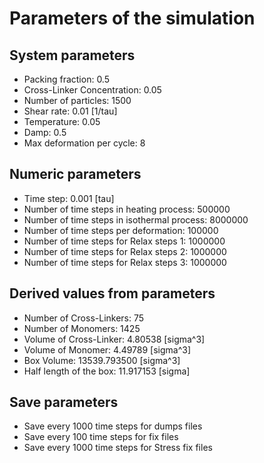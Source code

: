 # Parameters of the simulation

## System parameters 

- Packing fraction: 0.5
- Cross-Linker Concentration: 0.05
- Number of particles: 1500
- Shear rate: 0.01 [1/tau]
- Temperature: 0.05
- Damp: 0.5
- Max deformation per cycle: 8

 ## Numeric parameters 

- Time step: 0.001 [tau]
- Number of time steps in heating process: 500000
- Number of time steps in isothermal process: 8000000
- Number of time steps per deformation: 100000
- Number of time steps for Relax steps 1: 1000000
- Number of time steps for Relax steps 2: 1000000
- Number of time steps for Relax steps 3: 1000000

 ## Derived values from parameters 

- Number of Cross-Linkers: 75
- Number of Monomers: 1425
- Volume of Cross-Linker: 4.80538 [sigma^3]
- Volume of Monomer: 4.49789 [sigma^3]
- Box Volume: 13539.793500 [sigma^3]
- Half length of the box: 11.917153 [sigma]

 ## Save parameters 

- Save every 1000 time steps for dumps files
- Save every 100 time steps for fix files
- Save every 1000 time steps for Stress fix files
